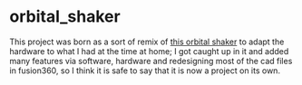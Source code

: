 # orbital_shaker

This project was born as a sort of remix of [this orbital shaker](https://learn.adafruit.com/crickit-lab-shaker/3d-printing) to adapt the hardware to what I had at the time at home; I got caught up in it and added many features via software, hardware and redesigning most of the cad files in fusion360, so I think it is safe to say that it is now a project on its own. 